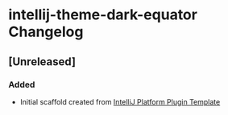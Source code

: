 <!-- Keep a Changelog guide -> https://keepachangelog.com -->

# intellij-theme-dark-equator Changelog

## [Unreleased]
### Added
- Initial scaffold created from [IntelliJ Platform Plugin Template](https://github.com/JetBrains/intellij-platform-plugin-template)
